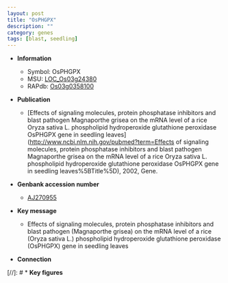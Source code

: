 ```yaml
---
layout: post
title: "OsPHGPX"
description: ""
category: genes
tags: [blast, seedling]
---
```


* **Information**  
    + Symbol: OsPHGPX  
    + MSU: [LOC_Os03g24380](http://rice.uga.edu/cgi-bin/ORF_infopage.cgi?orf=LOC_Os03g24380)  
    + RAPdb: [Os03g0358100](http://rapdb.dna.affrc.go.jp/viewer/gbrowse_details/irgsp1?name=Os03g0358100)  

* **Publication**  
    + [Effects of signaling molecules, protein phosphatase inhibitors and blast pathogen Magnaporthe grisea on the mRNA level of a rice Oryza sativa L. phospholipid hydroperoxide glutathione peroxidase OsPHGPX gene in seedling leaves](http://www.ncbi.nlm.nih.gov/pubmed?term=Effects of signaling molecules, protein phosphatase inhibitors and blast pathogen Magnaporthe grisea on the mRNA level of a rice Oryza sativa L. phospholipid hydroperoxide glutathione peroxidase OsPHGPX gene in seedling leaves%5BTitle%5D), 2002, Gene.

* **Genbank accession number**  
    + [AJ270955](http://www.ncbi.nlm.nih.gov/nuccore/AJ270955)

* **Key message**  
    + Effects of signaling molecules, protein phosphatase inhibitors and blast pathogen (Magnaporthe grisea) on the mRNA level of a rice (Oryza sativa L.) phospholipid hydroperoxide glutathione peroxidase (OsPHGPX) gene in seedling leaves

* **Connection**  

[//]: # * **Key figures**  


